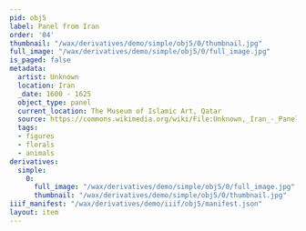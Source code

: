 ```yaml
---
pid: obj5
label: Panel from Iran
order: '04'
thumbnail: "/wax/derivatives/demo/simple/obj5/0/thumbnail.jpg"
full_image: "/wax/derivatives/demo/simple/obj5/0/full_image.jpg"
is_paged: false
metadata:
  artist: Unknown
  location: Iran
  _date: 1600 - 1625
  object_type: panel
  current_location: The Museum of Islamic Art, Qatar
  source: https://commons.wikimedia.org/wiki/File:Unknown,_Iran_-_Panel_from_Iran_-_Google_Art_Project.jpg
  tags:
  - figures
  - florals
  - animals
derivatives:
  simple:
    0:
      full_image: "/wax/derivatives/demo/simple/obj5/0/full_image.jpg"
      thumbnail: "/wax/derivatives/demo/simple/obj5/0/thumbnail.jpg"
iiif_manifest: "/wax/derivatives/demo/iiif/obj5/manifest.json"
layout: item
---
```

